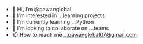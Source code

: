- 👋 Hi, I’m @pawanglobal
- 👀 I’m interested in ...learning projects
- 🌱 I’m currently learning ...Python
- 💞️ I’m looking to collaborate on ...teams
- 📫 How to reach me ...pawanglobal07@gmail.com


<!---
pawanglobal/pawanglobal is a ✨ special ✨ repository because its `README.md` (this file) appears on your GitHub profile.
You can click the Preview link to take a look at your changes.
--->
